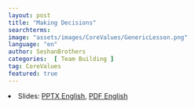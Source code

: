 ```yaml
---
layout: post
title: "Making Decisions"
searchterms:
image: "assets/images/CoreValues/GenericLesson.png"
language: "en"
author: SeshanBrothers
categories:  [ Team Building ]
tag: CoreValues
featured: true
---
```


 <li class="ng-binding">Slides:
 <a href="/translations/en-us/CoreValues/MakingDecisions.pptx">PPTX English</a>,
 <a href="/translations/en-us/CoreValues/MakingDecisions.pdf">PDF English</a>
 </li>
